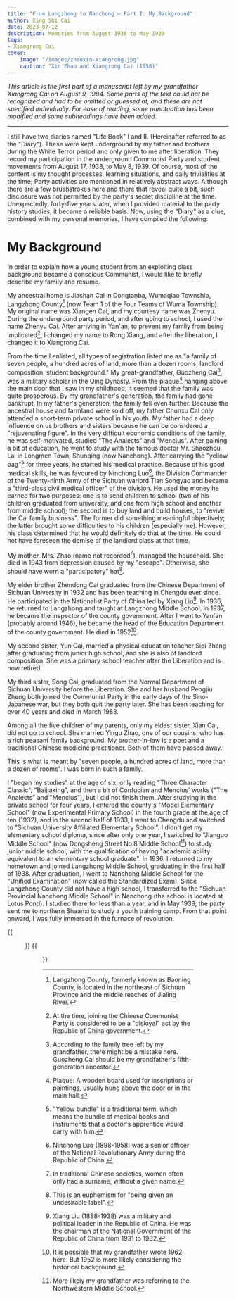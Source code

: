 ```yaml
---
title: "From Langzhong to Nanchong — Part I. My Background"
author: Xing Shi Cai
date: 2023-07-12
description: Memories from August 1938 to May 1939
tags:
- Xiangrong Cai
cover:
    image: "/images/zhaoxin-xiangrong.jpg"
    caption: "Xin Zhao and Xiangrong Cai (1958)"
---
```


*This article is the first part of a manuscript left by my grandfather Xiangrong
Cai on August 9, 1984. Some parts of the text could not be recognized and had to
be omitted or guessed at, and these are not specified individually. For ease of
reading, some punctuation has been modified and some subheadings have been
added.*

---

I still have two diaries named "Life Book" I and II. 
(Hereinafter referred to as the "Diary"). 
These were kept underground by my father and brothers during the White Terror period
and only given to me after liberation. 
They record my participation in the underground Communist Party 
and student movements from August 17, 1938, to May 8, 1939. 
Of course, most of the content is my thought processes, learning situations, and daily trivialities at the time;
Party activities are mentioned in relatively abstract ways. 
Although there are a few brushstrokes here and there
that reveal quite a bit, 
such disclosure was not permitted 
by the party's secret discipline at the time. 
Unexpectedly, forty-five years later, when I provided material to the party history studies, 
it became a reliable basis. 
Now, using the "Diary" as a clue, 
combined with my personal memories, 
I have compiled the following:

# My Background

In order to explain how a young student from 
an exploiting class background became a conscious Communist, 
I would like to briefly describe my family and resume.

My ancestral home is Jiashan Cai in Dongtanba, Wumaqiao Township, Langzhong County[^1] 
(now Team 1 of the Four Teams of Wuma Township). 
My original name was Xiangen Cai, 
and my courtesy name was Zhenyu. 
During the underground party period, 
and after going to school, 
I used the name Zhenyu Cai. 
After arriving in Yan'an, to prevent my family from being implicated[^10], 
I changed my name to Rong Xiang,
and after the liberation,
I changed it to Xiangrong Cai.

From the time I enlisted, all types of registration listed me as 
"a family of seven people, a hundred acres of land, 
more than a dozen rooms, landlord composition, student background." 
My great-grandfather, Guozheng Cai[^2], 
was a military scholar in the Qing Dynasty.
From the plaque[^3] hanging above the main door 
that I saw in my childhood,
it seemed that the family was quite prosperous.
By my grandfather's generation,
the family had gone bankrupt.
In my father's generation,
the family fell even further.
Because the ancestral house and farmland were sold off,
my father Chunxu Cai only attended a short-term private school in his youth.
My father had a deep influence on us brothers and sisters 
because he can be considered a "rejuvenating figure".
In the very difficult economic conditions of the family,
he was self-motivated,
studied "The Analects" and "Mencius".
After gaining a bit of education,
he went to study with the famous doctor Mr.
Shaozhou Lai in Longmen Town,
Shunqing (now Nanchong).
After carrying the "yellow bag"[^4] for three years,
he started his medical practice.
Because of his good medical skills,
he was favoured by Ninchong Luo[^5],
the Division Commander of the Twenty-ninth Army of the Sichuan warlord 
Tian Songyao and became a "third-class civil medical officer" of the division.
He used the money he earned for two purposes:
one is to send children to school 
(two of his children graduated from university,
and one from high school and another from middle school);
the second is to buy land and build houses,
to "revive the Cai family business".
The former did something meaningful objectively;
the latter brought some difficulties to his children (especially me).
However,
his class determined that he would definitely do that at the time.
He could not have foreseen the demise of the landlord class at that time.

My mother, Mrs. Zhao (name not recorded[^11]), managed the household.
She died in 1943 from depression caused by my "escape".
Otherwise, she should have worn a "participatory" hat[^12].

My elder brother Zhendong Cai graduated from the Chinese Department of Sichuan
University in 1932 and has been teaching in Chengdu ever since.
He participated in the Nationalist Party of China led by Xiang Liu[^6].
In 1936, he returned to Langzhong and taught at Langzhong Middle School.
In 1937, he became the inspector of the county government.
After I went to Yan'an (probably around 1946),
he became the head of the Education Department of the county government.
He died in 1952[^7].

My second sister, Yun Cai,
married a physical education teacher Siqi Zhang after graduating from junior high
school, and she is also of landlord composition.
She was a primary school teacher after the Liberation and is now retired.

My third sister, Song Cai,
graduated from the Normal Department of Sichuan University before the Liberation.
She and her husband Pengjiu Zheng both joined the Communist Party in the early
days of the Sino-Japanese war,
but they both quit the party later.
She has been teaching for over 40 years and died in March 1983.

Among all the five children of my parents,
only my eldest sister,
Xian Cai,
did not go to school.
She married Yingu Zhao, one of our cousins,
who has a rich peasant family background.
My brother-in-law is a poet and a traditional Chinese medicine practitioner.
Both of them have passed away.

This is what is meant by "seven people,
a hundred acres of land,
more than a dozen of rooms".
I was born in such a family.

I "began my studies" at the age of six, only reading "Three Character Classic",
"Baijiaxing", and then a bit of Confucian and Mencius' works ("The Analects"
and "Mencius"), but I did not finish them.
After studying in the private school for four years,
I entered the county's "Model Elementary School" (now Experimental Primary
School) in the fourth grade at the age of ten (1932),
and in the second half of 1933,
I went to Chengdu and switched to "Sichuan University Affiliated Elementary
School".
I didn't get my elementary school diploma,
since after only one year,
I switched to "Jianguo Middle School" (now Dongsheng Street No.8 Middle
School[^8]) to study junior middle school, 
with the qualification of having
"academic ability equivalent to an elementary school graduate".
In 1936, I returned to my hometown and joined Langzhong Middle School,
graduating in the first half of 1938.
After graduation,
I went to Nanchong Middle School for the "Unified Examination" (now called the
Standardized Exam).
Since Langzhong County did not have a high school,
I transferred to the "Sichuan Provincial Nanchong Middle School" in Nanchong
(the school is located at Lotus Pond).
I studied there for less than a year, and in May 1939, 
the party sent me to northern Shaanxi to study a youth training camp. 
From that point onward, I was fully immersed in the furnace of revolution.

{{<figure src="01.jpg" title="Grandpa's manuscript page 1" >}}
{{<figure src="02.jpg" title="Grandpa's manuscript page 2" >}}

[^1]: Langzhong County, formerly known as Baoning County, is located in the
northeast of Sichuan Province and the middle reaches of Jialing River.

[^2]: According to the family tree left by my grandfather, there might be a
mistake here.
Guozheng Cai should be my grandfather's fifth-generation ancestor.

[^3]: Plaque: A wooden board used for inscriptions or paintings, usually hung
above the door or in the main hall.

[^4]: "Yellow bundle" is a traditional term, which means the bundle of medical
books and instruments that a doctor's apprentice would carry with him.

[^5]: Ninchong Luo (1898-1958)
was a senior officer of the National Revolutionary Army during the Republic of
China.

[^6]: Xiang Liu (1888-1938)
was a military and political leader in the Republic of China.
He was the chairman of the National Government of the Republic of China from
1931 to 1932.

[^7]: It is possible that my grandfather wrote 1962 here. 
But 1952 is more likely considering the historical background.

[^8]: More likely my grandfather was referring to the Northwestern Middle School.

[^9]: The 29th Army was a military unit of the National Revolutionary Army
during the Republic of China, mainly active in Sichuan and Chongqing.

[^10]: At the time, joining the Chinese Communist Party is considered to be a
"disloyal" act by the Republic of China government.

[^11]: In traditional Chinese societies, women often only had a surname, without
a given name.

[^12]: This is an euphemism for "being given an undesirable label".

